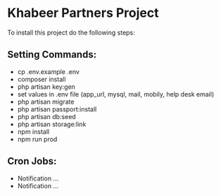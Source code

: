 # Khabeer Partners Project


To install this project do the following steps:

Setting Commands:
-
- cp .env.example .env
- composer install
- php artisan key:gen
- set values in .env file
    (app_url, mysql, mail, mobily, help desk email)
- php artisan migrate
- php artisan passport:install
- php artisan db:seed
- php artisan storage:link
- npm install
- npm run prod

Cron Jobs:
- 
- Notification ...
- Notification ...